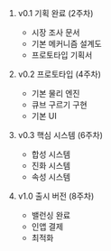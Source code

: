 1. v0.1 기획 완료 (2주차)
   - 시장 조사 문서
   - 기본 메커니즘 설계도
   - 프로토타입 기획서

2. v0.2 프로토타입 (4주차)
   - 기본 물리 엔진
   - 큐브 구르기 구현
   - 기본 UI

3. v0.3 핵심 시스템 (6주차)
   - 합성 시스템
   - 진화 시스템
   - 속성 시스템

4. v1.0 출시 버전 (8주차)
   - 밸런싱 완료
   - 인앱 결제
   - 최적화